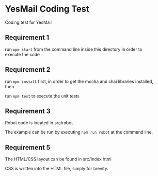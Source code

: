# YesMail Coding Test
Coding test for YesMail


## Requirement 1
run `npm start` from the command line inside this directory in order to execute the code

## Requirement 2
run `npm install` first, in order to get the mocha and chai libraries installed, then

run `npm test` to execute the unit tests

## Requirement 3
Robot code is located in src/robot

The example can be run by executing `npm run robot` at the command line.

## Requirement 5
The HTML/CSS layout can be found in src/index.html

CSS is written into the HTML file, simply for brevity.
